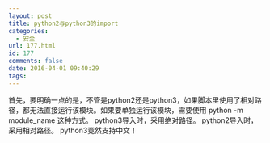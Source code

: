 ```yaml
---
layout: post
title: python2与python3的import
categories:
  - 安全
url: 177.html
id: 177
comments: false
date: 2016-04-01 09:40:29
tags:
---
```


首先，要明确一点的是，不管是python2还是python3，如果脚本里使用了相对路径，都无法直接运行该模块。如果要单独运行该模块，需要使用 python -m module_name 这种方式。 python3导入时，采用绝对路径。 python2导入时，采用相对路径。 python3竟然支持中文！